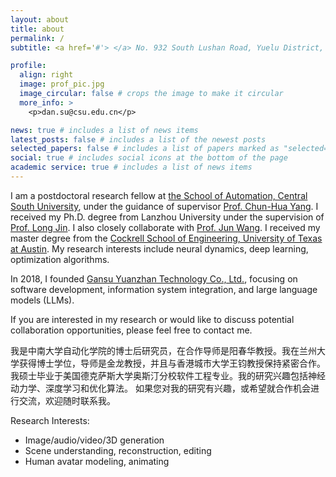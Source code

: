 ```yaml
---
layout: about
title: about
permalink: /
subtitle: <a href='#'> </a> No. 932 South Lushan Road, Yuelu District, Changsha, Hunan, China, 410083.

profile:
  align: right
  image: prof_pic.jpg
  image_circular: false # crops the image to make it circular
  more_info: >
    <p>dan.su@csu.edu.cn</p>  

news: true # includes a list of news items
latest_posts: false # includes a list of the newest posts
selected_papers: false # includes a list of papers marked as "selected={false}"
social: true # includes social icons at the bottom of the page
academic service: true # includes a list of news items
---
```


<!--Write your biography here. Tell the world about yourself. Link to your favorite [subreddit](http://reddit.com). You can put a picture in, too. The code is already in, just name your picture `prof_pic.jpg` and put it in the `img/` folder.-->

<!--Put your address / P.O. box / other info right below your picture. You can also disable any of these elements by editing `profile` property of the YAML header of your `_pages/about.md`. Edit `_bibliography/papers.bib` and Jekyll will render your [publications page](/al-folio/publications/) automatically.-->

<!--Link to your social media connections, too. This theme is set up to use [Font Awesome icons](https://fontawesome.com/) and [Academicons](https://jpswalsh.github.io/academicons/), like the ones below. Add your Facebook, Twitter, LinkedIn, Google Scholar, or just disable all of them.-->

<!--I am currently an Assistant Prof. of [Shanghai Film Academy](https://sfa.shu.edu.cn/) at Shanghai University. At the same time, I am a Post-doc at the [Fudan Vision and Learning Lab](https://fvl.fudan.edu.cn/) of Fudan University, working closely with co-supervisor [Prof. Yu-Gang Jiang](https://baike.baidu.com/item/%E5%A7%9C%E8%82%B2%E5%88%9A/22131913). -->

I am a postdoctoral research fellow at [the School of Automation, Central South University](https://soa.csu.edu.cn/), under the guidance of supervisor [Prof. Chun-Hua Yang](https://scholar.google.com/citations?user=39DpNi0AAAAJ&hl=en). I received my Ph.D. degree from Lanzhou University under the supervision of [Prof. Long Jin](https://scholar.google.com/citations?user=zt5LfSeWy9gC&hl=zh-CN). I also closely collaborate with [Prof. Jun Wang](https://scholar.google.com/citations?user=TBcb-1kAAAAJ&hl=zh-CN&oi=sra). I received my master degree from the [Cockrell School of Engineering, University of Texas at Austin](https://cockrell.utexas.edu). My research interests include neural dynamics, deep learning, optimization algorithms.

In 2018, I founded [Gansu Yuanzhan Technology Co., Ltd.](https://www.qcc.com/firm/bb53757698b923e24fead0b749d4d58f.html), focusing on software development, information system integration, and large language models (LLMs).

If you are interested in my research or would like to discuss potential collaboration opportunities, please feel free to contact me.
<!--I currently hold a position as a Lecturer (Assistant Professor) at the [Shanghai Film Academy](https://sfa.shu.edu.cn/)  of Shanghai University, while simultaneously fulfilling the responsibilities of a Post-doc at the [FVL Lab](https://fvl.fudan.edu.cn/) of Fudan University, under the guidance of supervisor [Prof. Yu-Gang Jiang](https://baike.baidu.com/item/%E5%A7%9C%E8%82%B2%E5%88%9A/22131913). I received my Ph.D. degree from East China Normal University under the supervision of [Prof. Lizhuang Ma](https://baike.baidu.com/item/%E9%A9%AC%E5%88%A9%E5%BA%84?fromModule=lemma_search-box). I also closely collaborate with [Prof. Yanwei Fu](https://scholar.google.co.uk/citations?user=Vg54TcsAAAAJ&hl=en) and [Prof. Guangnan Ye](https://scholar.google.com/citations?hl=zh-CN&user=xdcv7wQAAAAJ&view_op=list_works&sortby=pubdate). My research interests include computer vision, computer graphics, and human-machine interaction. -->
<!--[Prof. Yuan Xie](https://scholar.google.com/citations?user=RN1QMPgAAAAJ&hl=zh-CN&oi=ao) and [Prof. Xiaoguang Han](https://scholar.google.com/citations?user=z-rqsR4AAAAJ&hl=zh-CN&oi=ao). -->
<!--I am super enthusiastic about exploring and applying computer technologies in Motion Pictures, Art, and Games! I am looking for self-motivated students. If you are highly creative, have strong coding skills, and are interested in joining my group, please email me your CV!-->

我是中南大学自动化学院的博士后研究员，在合作导师是阳春华教授。我在兰州大学获得博士学位，导师是金龙教授，并且与香港城市大学王钧教授保持紧密合作。我硕士毕业于美国德克萨斯大学奥斯汀分校软件工程专业。我的研究兴趣包括神经动力学、深度学习和优化算法。
如果您对我的研究有兴趣，或希望就合作机会进行交流，欢迎随时联系我。

Research Interests: 
* Image/audio/video/3D generation
* Scene understanding, reconstruction, editing
* Human avatar modeling, animating

